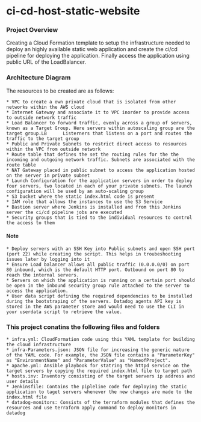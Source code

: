# ci-cd-host-static-website

### Project Overview

Creating a Cloud Formation template to setup the infrastructure needed to deploy an highly available static web application and create the ci/cd pipeline for deploying the application. Finally access the application using public URL of the LoadBalancer.

### Architecture Diagram

The resources to be created are as follows:

    * VPC to create a own private cloud that is isolated from other networks within the AWS cloud
    * Internet Gateway and associate it to VPC inorder to provide access to outside network traffic
    * Load Balancer to forward traffic, evenly across a group of servers, known as a Target Group. Here servers within autoscaling group are the target group.LB      Listerners that listens on a port and routes the traffic to the target group
    * Public and Private Subnets to restrict direct access to resources within the VPC from outside network
    * Route table that defines the set the routing rules for the the incoming and outgoing network traffic. Subnets are associated with the route table
    * NAT Gateway placed in public subnet to access the application hosted on the server in private subnet
    * Launch Configuration for the application servers in order to deploy four servers, two located in each of your private subnets. The launch configuration will be used by an auto-scaling group
    * S3 bucket where the static index.html code is present
    * IAM role that allows the instances to use the S3 Service
    * Bastion server where Jenkins is installed and from this Jenkins server the ci/cd pipeline jobs are executed
    * Security groups that is tied to the individual resources to control the access to them
    
#### Note

    * Deploy servers with an SSH Key into Public subnets and open SSH port (port 22) while creating the script. This helps in troubeshooting issues later by logging into it
    * Ensure Load balancer allows all public traffic (0.0.0.0/0) on port 80 inbound, which is the default HTTP port. Outbound on port 80 to reach the internal servers.
    * Servers on which the application is running on a certain port should be open in the inbound security group rule attached to the server to access the application.
    * User data script defining the required dependencies to be installed during the bootstraping of the servers. Datadog agents API key is stored in the AWS parameter store and would need to use the CLI in your userdata script to retrieve the value.

### This project conatins the following files and folders

    * infra.yml: CloudFormation code using this YAML template for building the cloud infrastructure
    * infra-Parameters.json: JSON file for increasing the generic nature of the YAML code. For example, the JSON file contains a "ParameterKey" as "EnvironmentName" and "ParameterValue" as "NameofProject".
    * apache.yml: Ansible playbook for statring the httpd service on the target servers by copying the required index.html file to target path
    * hosts.inv: Inventory consisting of the target servers ip address and user details
    * Jenkinsfile: Contains the pipleline code for deploying the static application to taget servers whenever the new changes are made to the index.html file
    * datadog-monitors: Consists of the terraform modules that defines the resources and use terraform apply command to deploy monitors in datadog
    
    
    
    
    

